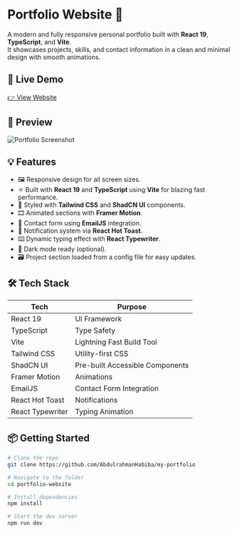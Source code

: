 # Portfolio Website 🚀

A modern and fully responsive personal portfolio built with **React 19**, **TypeScript**, and **Vite**.  
It showcases projects, skills, and contact information in a clean and minimal design with smooth animations.

## 🔗 Live Demo

[👉 View Website](https://abdulrahman-habiba.vercel.app)

## 📸 Preview

![Portfolio Screenshot](https://res.cloudinary.com/dnvlh7gm3/image/upload/v1752553420/portfolio-preview.png)

## 💡 Features

- 🖼️ Responsive design for all screen sizes.
- ⚛️ Built with **React 19** and **TypeScript** using **Vite** for blazing fast performance.
- 🎨 Styled with **Tailwind CSS** and **ShadCN UI** components.
- 🎞️ Animated sections with **Framer Motion**.
- 📧 Contact form using **EmailJS** integration.
- 🔔 Notification system via **React Hot Toast**.
- ⌨️ Dynamic typing effect with **React Typewriter**.
- 🌙 Dark mode ready (optional).
- 🗃️ Project section loaded from a config file for easy updates.

## 🛠️ Tech Stack

| Tech            | Purpose                        |
|-----------------|--------------------------------|
| React 19        | UI Framework                   |
| TypeScript      | Type Safety                    |
| Vite            | Lightning Fast Build Tool      |
| Tailwind CSS    | Utility-first CSS              |
| ShadCN UI       | Pre-built Accessible Components|
| Framer Motion   | Animations                     |
| EmailJS         | Contact Form Integration       |
| React Hot Toast | Notifications                  |
| React Typewriter| Typing Animation               |

## 📦 Getting Started

```bash
# Clone the repo
git clone https://github.com/AbdulrahmanHabiba/my-portfolio

# Navigate to the folder
cd portfolio-website

# Install dependencies
npm install

# Start the dev server
npm run dev
